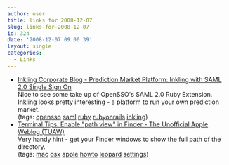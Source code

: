 ```yaml
---
author: user
title: links for 2008-12-07
slug: links-for-2008-12-07
id: 324
date: '2008-12-07 09:00:39'
layout: single
categories:
  - Links
---
```


*   [Inkling Corporate Blog - Prediction Market Platform: Inkling with SAML 2.0 Single Sign On](http://blog.inklingmarkets.com/2008/12/inkling-with-saml-20-single-sign-on.html)  
    Nice to see some take up of OpenSSO's SAML 2.0 Ruby Extension. Inkling looks pretty interesting - a platform to run your own prediction market.  
    (tags: [opensso](http://delicious.com/superpat/opensso) [saml](http://delicious.com/superpat/saml) [ruby](http://delicious.com/superpat/ruby) [rubyonrails](http://delicious.com/superpat/rubyonrails) [inkling](http://delicious.com/superpat/inkling))  
*   [Terminal Tips: Enable "path view" in Finder - The Unofficial Apple Weblog (TUAW)](http://www.tuaw.com/2008/12/05/terminal-tips-enable-path-view-in-finder/)  
    Very handy hint - get your Finder windows to show the full path of the directory.  
    (tags: [mac](http://delicious.com/superpat/mac) [osx](http://delicious.com/superpat/osx) [apple](http://delicious.com/superpat/apple) [howto](http://delicious.com/superpat/howto) [leopard](http://delicious.com/superpat/leopard) [settings](http://delicious.com/superpat/settings))  
